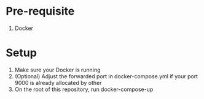 # Pre-requisite

1. Docker

# Setup

1. Make sure your Docker is running
2. (Optional) Adjust the forwarded port in docker-compose.yml if your port 9000 is already allocated by other
3. On the root of this repository, run docker-compose-up